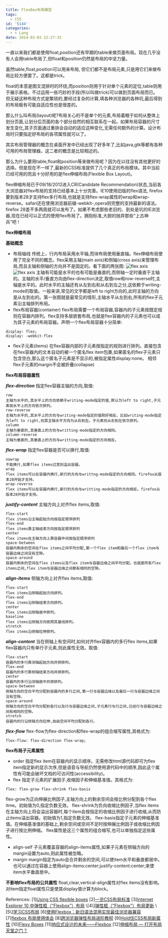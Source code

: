 ```yaml
---
title: FlexBox布局模型
tags:
  - CSS
id: '5144'
categories:
  - - Lang
date: 2014-03-03 22:27:32
---
```



<!-- more -->
一直以来我们都是使用float,position还有早期的table来做页面布局。现在几乎没有人会用table布局了,但float和position仍然是布局的中坚力量。

虽然table,float,position可以用来布局, 但它们都不是布局元素,只是用它们来做布局比较方便罢了。这都是trick。

float的本意是图文混排时的环绕,而position则用于针对单个元素的定位,table则用于展示表格。不过运用一些巧妙的手段(所以叫做trick)可以做到页面布局而已。
但无疑这种布局方式是繁琐的,要经过复杂的计算,填各种浏览器的各种坑,最后得到的布局极有可能自适应性也是很差的。

那么什么叫布局(layout)呢?布局关心的不是单个的元素,布局着眼于如何从整体上划分页面,让划分后页面的各个部分自然的相互联系在一起。如果布局容器的尺寸发生变化,其子页面通过重排会自动的适应这种变化,无需任何额外的计算。设计布局时只要指定好布局的各项属性就可以了。

其实布局管理器的概念在桌面开发中已经出现了好多年了,比如java,gtk等都有各种可用的布局管理器。这二者的概念是比较相近的。

那么为什么要用table,float和position等来做布局呢？因为在以往没有其他更好的选择。但是现在不一样了,最新的CSS标准提供了几个真正的布局模块。其中当前已经可用的而且十分好用的是flex伸缩布局(Flexible Box Layout)。

flex伸缩布局已于09/18/2012进入CR(Candidate Recommendation)状态,当前各大浏览器对flex布局的支持已经基本上十分完善。IE10使用旧版的flex语法,
firefox要到版本28才支持flex多行布局,也就是支持flex-wrap属性的wrap和wrap-reverse。safari还在使用浏览器前缀-webkit-,opera则完整的支持最新的语法。firefox 28差不多两周就可以发布了。如果不考虑那些老旧的、到处是坑的IE浏览器,现在已经可以正式的使用flex布局了。拥抱标准,大胆的抛弃那些“上古神兵”吧！

**flex伸缩布局**

**基础概念**

*   布局轴线
传统上，行内布局采用水平轴,而块布局使用垂直轴。flex伸缩布局使用了完全不同的概念。flex采用主轴(main axis)和侧轴(cross axis)来管理布局,而且主轴和侧轴的方向并不是固定的。看下面的两张图:
![flex axis](http://www.w3.org/html/ig/zh/wiki/images/b/bf/Flex-direction-terms-new.zh-hans.png)
![flex axis](https://developer.mozilla.org/en-US/docs/Learn/CSS/CSS_layout/Flexbox/flex_terms.png)
主轴有可能是水平的也有可能是垂直的,而侧轴一定时垂直于主轴的。主轴的水平/垂直方向由flex-direction决定,取值row和row-reverse时,主轴是水平的。此时水平的主轴还有从左到右和从右到左之分,这依赖于writing-mode的取值。一般来讲,常见的文字都是left to right方向的,此时主轴的方向是从左到右的。第一张图就是最常见的情形,主轴水平从左到右,所有的flex子元素沿主轴排列布局。
*   flex布局容器(container)
flex布局需要一个布局容器,容器内的子元素按既定规则在容器内排列。flex支持多层嵌套布局,也就是flex容器内的子元素也可以成为其子元素的布局容器。声明一个flex布局容器十分简单:

```
display: flex;
display: -webkit-flex
```

*   flex子元素(items)
在flex容器内部的子元素按指定的规则进行排列。直接包含在flex容器内的文本自动的被一个匿名flex item包裹,如果匿名的flex子元素只包含空白,那么这个匿名子元素是不显示的,被指定属性display:none。
相邻flex子元素的margin不会被折叠(collapse)

**flex布局容器属性**

***flex-direction***
指定flex容器主轴的方向,取值:
```
row
主轴为水平的,其水平上的方向依赖于writing-mode指定的值,默认为left to right,子元素按水平上的方向依次排列。
row-reverse
主轴为水平的,其水平上的方向与writing-mode指定的值刚好相反。比如writing-mode指定为left to right,则其主轴水平方向为从右到左。子元素则从右到左依次排列。
column
主轴为垂直的,其垂直上的方向与writting-mode指定的方向相同。
column-reverse
主轴为垂直的,其垂直上的方向与writting-mode指定的方向相反。
```
***flex-wrap***
指定flex容器是否可以换行,取值:
```
nowrap
不能换行,如果flex items过宽则溢出容器。
wrap
flex items可以在容器内换行,新行的方向与writtng-mode指定的方向相同。firefox从版本28开始才支持。
wrap-reverse
flex items可以在容器内换行,新行的方向与writting-mode指定的方向相反。firefox从版本28开始才支持。
```
***justify-content***
主轴方向上对齐flex items,取值:
```
flex-start
flex items沿主轴起始方向按指定顺序排列
flex-end
flex items靠主轴结束方向按指定顺序排列
center
flex items在主轴方向上靠容器中间按指定顺序排列
space-between
容器内剩余的空间在flex items之间平均分配,第一个flex item和最后一个flex item与容器边缘之间没有空隙。
space-around
容器内剩余的空间在flex items以及flex item与容器边缘之间平均分配。也就是所有flex items之间,flex item与容器边缘之间都有相同的空隙。
```
***align-items***
侧轴方向上对齐flex items,取值:
```
flex-start
flex items沿侧轴起始方向排列。
flex-end
flex items沿侧轴结束方向排列。
center
flex items沿侧轴居中排列。
baseline
flex items沿侧轴方向依照其基线排列。
stretch
flex items沿侧轴拉伸排列。
```
***align-content***
当在侧轴上有空间时,如何对齐flex容器内的多行flex items,如果flex容器内只有单行子元素,则此属性无效。取值:
```
flex-start
容器内的多行靠测轴起始方向并排排列。
flex-end
容器内的多行靠侧轴结束方向并排排列。
center
容器内的多行沿测轴居中并排排列。
space-between
侧轴方向的空白平均分配到容器内的多行之间,第一行与容器边缘以及最后一行与容器边缘之间没有空隙。
space-around
侧轴方向的空白平均分配到各行以及行与容器边缘之间,子元素行与行之间,已经行与容器边缘之间有相同的空隙。
stretch
容器内的行沿侧轴方向拉伸,自由空间平均分配到各行。
```
***flex-flow***
flex-flow为flex-direction和flex-wrap的组合缩写属性,其格式为:

```
flex-flow: flex-direction flex-wrap;
```

**flex布局子元素属性**

*   order
指定flex item在容器内的显示顺序。无需修改html源代码即可为flex item指定新的显示次序,但是语音与导航仍然使用源代码中的顺序,因此这个属性有可能会破坏文档的可访问性(accessibility)。
*   flex
指定子元素的扩展因子,收缩因子和伸缩基准值。其格式为:

```
flex: flex-grow flex-shrink flex-basis
```

flex-grow为正向伸展比例因子,主轴方向上的剩余空间会按比例分配到各个flex itme。初始值为0,指定负数无效。
flex-shrink为负向收缩比例因子,当flex items在主轴方向上将会溢出容器时,每个item会按指定的收缩比例因子进行收缩,从而防止items溢出容器。初始值为1,指定负数无效。
flex-basis指定子元素的伸缩基准值。在伸缩基准值的基础上,剩余空间或空间不足时按伸展比例因子或收缩比例因子进行按比例伸缩。
flex属性是这三个属性的组合缩写,也可以单独指定这些属性。
*   align-self
子元素覆盖容器的align-items属性,如果子元素在侧轴方向的margin设置为auto,则此属性被忽略。
*   margin
margin指定为auto会合并剩余的空间,可以使item水平和垂直都居中。也可以通过在容器上使用align-items:center;justify-content:center;来使item水平垂直居中。

**不影响flex布局的公共属性**
float,clear,vertical-align属性对flex items没有影响。对item指定float属性只是使其display值计算为block。

References:
\[1\][Using CSS flexible boxes](https://developer.mozilla.org/en-US/docs/Web/Guide/CSS/Flexible_boxes)
\[2\][一览CSS布局标准](http://hikejun.com/blog/2013/05/03/%E4%B8%80%E8%A7%88css%E5%B8%83%E5%B1%80%E6%A0%87%E5%87%86/)
\[3\][Internet Explorer 10 中弹性框（“Flexbox”）布局](http://msdn.microsoft.com/zh-cn/library/ie/hh673531(v=vs.85).aspx)
\[4\][弹性框（“Flexbox”）布局更新](http://msdn.microsoft.com/zh-cn/library/ie/dn265027(v=vs.85).aspx)
\[5\][学习CSS布局](http://zh.learnlayout.com/)
\[6\][使用Flexbox：新旧语法混用实现最佳浏览器兼容](http://www.w3cplus.com/css3/using-flexbox.html)
\[7\][flexbox 布局使用体会](http://www.cnblogs.com/yansi/p/3335916.html)
\[8\][跨浏览器弹性布局进阶教程](http://dev.oupeng.com/articles/advanced-cross-browser-flexbox)
\[9\][Hold住CSS布局新属性](http://www.w3cplus.com/css/master-new-css-layout-properties.html)
\[10\][Flexy Boxes](http://the-echoplex.net/flexyboxes/)
\[11\][响应式设计的未来——Flexbox](http://www.w3cplus.com/css3/responsive-design-of-the-future-with-flexbox.html)
\[12\][伸缩布局 — 打开布局天堂之门？](http://dev.oupeng.com/articles/flexbox-basics)